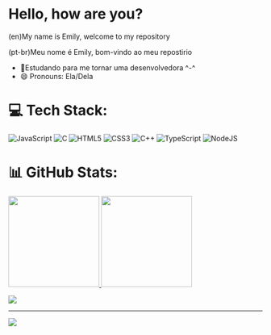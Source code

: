 # Hello, how are you?
(en)My name is Emily, welcome to my repository  

(pt-br)Meu nome é Emily, bom-vindo ao meu repostirio 


- 🌱Estudando para me tornar uma desenvolvedora ^-^
- 😄 Pronouns: Ela/Dela
# 💻 Tech Stack:
![JavaScript](https://img.shields.io/badge/javascript-%23323330.svg?style=for-the-badge&logo=javascript&logoColor=%23F7DF1E) ![C](https://img.shields.io/badge/c-%2300599C.svg?style=for-the-badge&logo=c&logoColor=white) ![HTML5](https://img.shields.io/badge/html5-%23E34F26.svg?style=for-the-badge&logo=html5&logoColor=white) ![CSS3](https://img.shields.io/badge/css3-%231572B6.svg?style=for-the-badge&logo=css3&logoColor=white) ![C++](https://img.shields.io/badge/c++-%2300599C.svg?style=for-the-badge&logo=c%2B%2B&logoColor=white) ![TypeScript](https://img.shields.io/badge/typescript-%23007ACC.svg?style=for-the-badge&logo=typescript&logoColor=white) ![NodeJS](https://img.shields.io/badge/node.js-6DA55F?style=for-the-badge&logo=node.js&logoColor=white)
# 📊 GitHub Stats:

<div >
  <a href="https://github.com/Saitocrimson">
    <img height="180em" src="https://github-readme-stats.vercel.app/api?username=SaitoCrimson&show_icons=true&theme=midnight-purple&include_all_commit-true&count">
    <img height="180em" src="https://github-readme-stats.vercel.app/api/top-langs/?username=Saitocrimson&layout=compact&langs_count-168&theme=midnight-purple"
  </div>
    


![](https://github-readme-streak-stats.herokuapp.com/?user=Saitocrimson&theme=midnight-purple&hide_border=false)<br/>

---
[![](https://visitcount.itsvg.in/api?id=Saitocrimson&icon=7&color=11)](https://visitcount.itsvg.in)

<!-- Proudly created with GPRM ( https://gprm.itsvg.in ) -->

